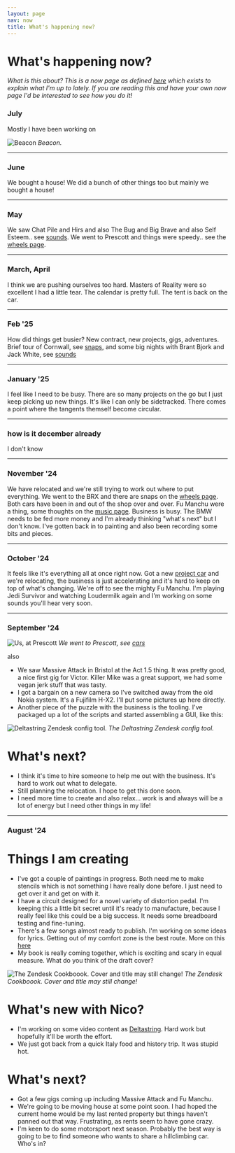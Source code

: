 ```yaml
---
layout: page
nav: now
title: What's happening now?
---
```


# What's happening now?

*What is this about? This is a now page as defined [here](https://nownownow.com/about) which exists to explain what I'm up to lately. If you are reading this and have your own now page I'd be interested to see how you do it!*

### July

Mostly I have been working on

![Beacon](/public/img/beacon-logo.svg)
*Beacon.*

***

### June

We bought a house! We did a bunch of other things too but mainly we bought a house!

***

### May

We saw Chat Pile and Hirs and also The Bug and Big Brave and also Self Esteem.. see [sounds](/music/). We went to Prescott and things were speedy.. see the [wheels page](/wheels/).

***

### March, April

I think we are pushing ourselves too hard. Masters of Reality were so excellent I had a little tear. The calendar is pretty full. The tent is back on the car.

***

### Feb '25

How did things get busier? New contract, new projects, gigs, adventures. Brief tour of Cornwall, see [snaps](/snaps/), and some big nights with Brant Bjork and Jack White, see [sounds](/music/)

***

### January '25

I feel like I need to be busy. There are so many projects on the go but I just keep picking up new things. It's like I can only be sidetracked. There comes a point where the tangents themself become circular.

***

### how is it december already

I don't know

***

### November '24

We have relocated and we're still trying to work out where to put everything. We went to the BRX and there are snaps on the [wheels page](/wheels/). Both cars have been in and out of the shop over and over. Fu Manchu were a thing, some thoughts on the [music page](/music). Business is busy. The BMW needs to be fed more money and I'm already thinking "what's next" but I don't know. I've gotten back in to painting and also been recording some bits and pieces.

***

### October '24

It feels like it's everything all at once right now. Got a new [project car](/wheels/) and we're relocating, the business is just accelerating and it's hard to keep on top of what's changing. We're off to see the mighty Fu Manchu. I'm playing Jedi Survivor and watching Loudermilk again and I'm working on some sounds you'll hear very soon.

***

### September '24

![Us, at Prescott](/public/img/us.jpeg)
*We went to Prescott, see [cars](/wheels/)*

also

* We saw Massive Attack in Bristol at the Act 1.5 thing. It was pretty good, a nice first gig for Victor. Killer Mike was a great support, we had some vegan jerk stuff that was tasty.
* I got a bargain on a new camera so I've switched away from the old Nokia system. It's a Fujifilm H-X2. I'll put some pictures up here directly.
* Another piece of the puzzle with the business is the tooling. I've packaged up a lot of the scripts and started assembling a GUI, like this:

![Deltastring Zendesk config tool.](/public/img/ds-tool.jpeg)
*The Deltastring Zendesk config tool.*

# What's next?

* I think it's time to hire someone to help me out with the business. It's hard to work out what to delegate.
* Still planning the relocation. I hope to get this done soon.
* I need more time to create and also relax... work is and always will be a lot of energy but I need other things in my life!

---

### August '24

# Things I am creating

* I've got a couple of paintings in progress. Both need me to make stencils which is not something I have really done before. I just need to get over it and get on with it.
* I have a circuit designed for a novel variety of distortion pedal. I'm keeping this a little bit secret until it's ready to manufacture, because I really feel like this could be a big success. It needs some breadboard testing and fine-tuning.
* There's a few songs almost ready to publish. I'm working on some ideas for lyrics. Getting out of my comfort zone is the best route. More on this [here](/music/)
* My book is really coming together, which is exciting and scary in equal measure. What do you think of the draft cover?

![The Zendesk Cookboook. Cover and title may still change!](/public/img/zendesk-cookbook.png)
*The Zendesk Cookboook. Cover and title may still change!*

# What's new with Nico?

* I'm working on some video content as [Deltastring](https://deltastring.com). Hard work but hopefully it'll be worth the effort.
* We just got back from a quick Italy food and history trip. It was stupid hot.

# What's next?

* Got a few gigs coming up including Massive Attack and Fu Manchu.
* We're going to be moving house at some point soon. I had hoped the current home would be my last rented property but things haven't panned out that way. Frustrating, as rents seem to have gone crazy.
* I'm keen to do some motorsport next season. Probably the best way is going to be to find someone who wants to share a hillclimbing car. Who's in?